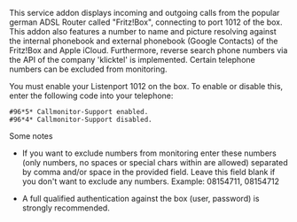 This service addon displays incoming and outgoing calls from the popular german ADSL Router called "Fritz!Box", connecting to port 1012 of the box. This addon also features a number to name and picture resolving against the internal phonebook and external phonebook (Google Contacts) of the Fritz!Box and Apple iCloud. Furthermore, reverse search phone numbers via the API of the company 'klicktel' is implemented. Certain telephone numbers can be excluded from monitoring.

You must enable your Listenport 1012 on the box. To enable or disable this, enter the following code into your telephone:

    #96*5* Callmonitor-Support enabled.
    #96*4* Callmonitor-Support disabled.

Some notes

* If you want to exclude numbers from monitoring enter these numbers (only numbers, no spaces or special chars within are allowed) separated by comma and/or space in the provided field. Leave this field blank if you don't want to exclude any numbers.
  Example: 08154711, 08154712
   
* A full qualified authentication against the box (user, password) is strongly recommended.